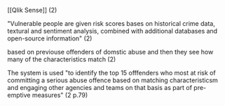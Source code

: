 [[Qlik Sense]] (2)

"Vulnerable people are given risk scores bases on historical crime data, textural and sentiment analysis, combined with additional databases and open-source information" (2)

based on previouse offenders of domstic abuse  and then they see how many of the characteristics match (2)

The system is used "to identify the top 15 offfenders who most at risk of committing a serious abuse offence based on matching characteristicsm and engaging other agencies and teams on that basis as part of pre-emptive measures" (2 p.79)

